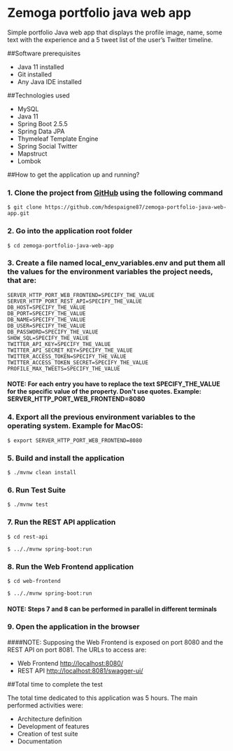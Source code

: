 # Zemoga portfolio java web app
Simple portfolio Java web app that displays the profile image, name, some text with the experience and a 5 tweet list of the user’s Twitter timeline.

##Software prerequisites

- Java 11 installed
- Git installed
- Any Java IDE installed

##Technologies used

- MySQL
- Java 11
- Spring Boot 2.5.5
- Spring Data JPA
- Thymeleaf Template Engine
- Spring Social Twitter
- Mapstruct
- Lombok

##How to get the application up and running?

### 1. Clone the project from [GitHub](https://github.com/hdespaigne87/zemoga-portfolio-java-web-app) using the following command

```shell
$ git clone https://github.com/hdespaigne87/zemoga-portfolio-java-web-app.git
```

### 2. Go into the application root folder

```shell
$ cd zemoga-portfolio-java-web-app
```

### 3. Create a file named local_env_variables.env and put them all the values for the environment variables the project needs, that are:

```
SERVER_HTTP_PORT_WEB_FRONTEND=SPECIFY_THE_VALUE
SERVER_HTTP_PORT_REST_API=SPECIFY_THE_VALUE
DB_HOST=SPECIFY_THE_VALUE
DB_PORT=SPECIFY_THE_VALUE
DB_NAME=SPECIFY_THE_VALUE
DB_USER=SPECIFY_THE_VALUE
DB_PASSWORD=SPECIFY_THE_VALUE
SHOW_SQL=SPECIFY_THE_VALUE
TWITTER_API_KEY=SPECIFY_THE_VALUE
TWITTER_API_SECRET_KEY=SPECIFY_THE_VALUE
TWITTER_ACCESS_TOKEN=SPECIFY_THE_VALUE
TWITTER_ACCESS_TOKEN_SECRET=SPECIFY_THE_VALUE
PROFILE_MAX_TWEETS=SPECIFY_THE_VALUE
```

#### NOTE: For each entry you have to replace the text SPECIFY_THE_VALUE for the specific value of the property. Don't use quotes. Example: SERVER_HTTP_PORT_WEB_FRONTEND=8080 

### 4. Export all the previous environment variables to the operating system. Example for MacOS:

```shell
$ export SERVER_HTTP_PORT_WEB_FRONTEND=8080
```

### 5. Build and install the application

```shell
$ ./mvnw clean install
```

### 6. Run Test Suite

```shell
$ ./mvnw test
```

### 7. Run the REST API application

```shell
$ cd rest-api
```

```shell
$ .././mvnw spring-boot:run
```

### 8. Run the Web Frontend application

```shell
$ cd web-frontend
```

```shell
$ .././mvnw spring-boot:run
```

#### NOTE: Steps 7 and 8 can be performed in parallel in different terminals 

### 9. Open the application in the browser

####NOTE: Supposing the Web Frontend is exposed on port 8080 and the REST API on port 8081. The URLs to access are:

- Web Frontend [http://localhost:8080/](http://localhost:8080/)
- REST API [http://localhost:8081/swagger-ui/](http://localhost:8081/swagger-ui/)

##Total time to complete the test

The total time dedicated to this application was 5 hours. The main performed activities were:

- Architecture definition
- Development of features
- Creation of test suite
- Documentation
